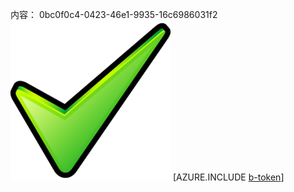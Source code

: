 内容： 0bc0f0c4-0423-46e1-9935-16c6986031f2![图像](63a03781-6a48-43c2-a9aa-718a14fdf469.png)
[AZURE.INCLUDE [b-token](acbc706e-2959-4772-8331-aa94dc332461.md)]

